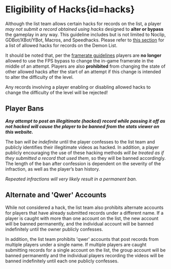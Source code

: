 <div class='panel fade js-scroll-anim' data-anim='fade'>

# Eligibility of Hacks{id=hacks}

Although the list team allows certain hacks for records on the list, a player *may not submit a record obtained using hacks* designed to __alter or bypass__ the gameplay in any way. This guideline includes but is not limited to Noclip, GDBot/XBot/YBot, Macros, and Speedhacks. Please refer to [this section](/guidelines/miscellaneous/#allowed-hacks) for a list of allowed hacks for records on the Demon List.

It should be noted that, per the [framerate guidelines](/guidelines/eligibility/#fps) players are **no longer** allowed to use the FPS bypass to change the in-game framerate in the middle of an attempt. Players are also **prohibited** from changing the state of other allowed hacks after the start of an attempt if this change is intended to alter the difficulty of the level. 
  
Any records involving a player enabling or disabling allowed hacks to change the difficulty of the level will be rejected!

## Player Bans

***Any attempt to post an illegitimate (hacked) record while passing it off as not hacked will cause the player to be banned from the stats viewer on this website.*** 

The ban *will be indefinite* until the player confesses to the list team and publicly identifies their illegitimate videos as hacked. In addition, a player publicly encouraging the use of these hacking methods *will be treated as if they submitted a record that used them*, so they will be banned accordingly. The length of the ban after confession is dependent on the severity of the infraction, as well as the player’s ban history. 

*Repeated infractions will very likely result in a permanent ban.*

## Alternate and 'Qwer' Accounts

While not considered a hack, the list team also prohibits alternate accounts for players that have already submitted records under a different name. If a player is caught with more than one account on the list, the new account will be banned permanently, and the individual account will be banned indefinitely until the owner publicly confesses.

In addition, the list team prohibits 'qwer' accounts that post records from multiple players under a single name. If multiple players are caught submitting records for a single account on the list, the group account will be banned permanently and the individual players recording the videos will be banned indefinitely until each one publicly confesses.

</div>
